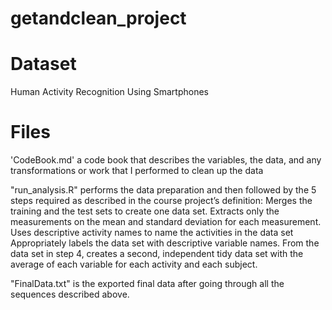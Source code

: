 # getandclean_project

# Dataset
Human Activity Recognition Using Smartphones

# Files
'CodeBook.md' a code book that describes the variables, the data, and any transformations or work that I performed to clean up the data

"run_analysis.R" performs the data preparation and then followed by the 5 steps required as described in the course project’s definition:
Merges the training and the test sets to create one data set.
Extracts only the measurements on the mean and standard deviation for each measurement.
Uses descriptive activity names to name the activities in the data set
Appropriately labels the data set with descriptive variable names.
From the data set in step 4, creates a second, independent tidy data set with the average of each variable for each activity and each subject.

"FinalData.txt" is the exported final data after going through all the sequences described above.
